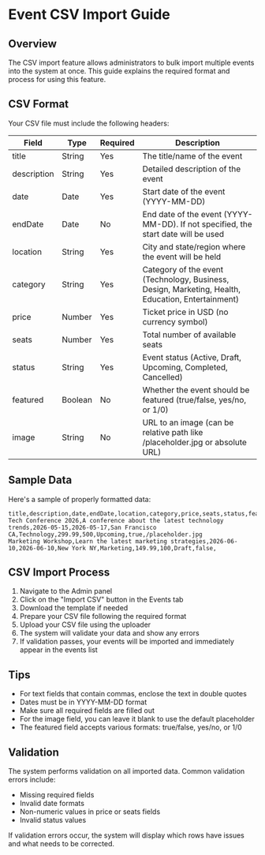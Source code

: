 # Event CSV Import Guide

## Overview

The CSV import feature allows administrators to bulk import multiple events into the system at once. This guide explains the required format and process for using this feature.

## CSV Format

Your CSV file must include the following headers:

| Field | Type | Required | Description |
|-------|------|----------|-------------|
| title | String | Yes | The title/name of the event |
| description | String | Yes | Detailed description of the event |
| date | Date | Yes | Start date of the event (YYYY-MM-DD) |
| endDate | Date | No | End date of the event (YYYY-MM-DD). If not specified, the start date will be used |
| location | String | Yes | City and state/region where the event will be held |
| category | String | Yes | Category of the event (Technology, Business, Design, Marketing, Health, Education, Entertainment) |
| price | Number | Yes | Ticket price in USD (no currency symbol) |
| seats | Number | Yes | Total number of available seats |
| status | String | Yes | Event status (Active, Draft, Upcoming, Completed, Cancelled) |
| featured | Boolean | No | Whether the event should be featured (true/false, yes/no, or 1/0) |
| image | String | No | URL to an image (can be relative path like /placeholder.jpg or absolute URL) |

## Sample Data

Here's a sample of properly formatted data:

```csv
title,description,date,endDate,location,category,price,seats,status,featured,image
Tech Conference 2026,A conference about the latest technology trends,2026-05-15,2026-05-17,San Francisco CA,Technology,299.99,500,Upcoming,true,/placeholder.jpg
Marketing Workshop,Learn the latest marketing strategies,2026-06-10,2026-06-10,New York NY,Marketing,149.99,100,Draft,false,
```

## CSV Import Process

1. Navigate to the Admin panel
2. Click on the "Import CSV" button in the Events tab
3. Download the template if needed
4. Prepare your CSV file following the required format
5. Upload your CSV file using the uploader
6. The system will validate your data and show any errors
7. If validation passes, your events will be imported and immediately appear in the events list

## Tips

- For text fields that contain commas, enclose the text in double quotes
- Dates must be in YYYY-MM-DD format
- Make sure all required fields are filled out
- For the image field, you can leave it blank to use the default placeholder
- The featured field accepts various formats: true/false, yes/no, or 1/0

## Validation

The system performs validation on all imported data. Common validation errors include:

- Missing required fields
- Invalid date formats
- Non-numeric values in price or seats fields
- Invalid status values

If validation errors occur, the system will display which rows have issues and what needs to be corrected. 